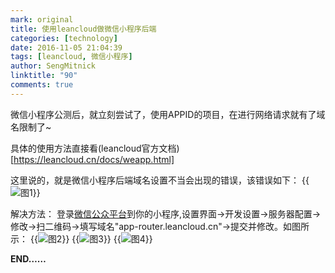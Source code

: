 ```yaml
---
mark: original
title: 使用leancloud做微信小程序后端
categories: [technology]
date: 2016-11-05 21:04:39
tags: [leancloud, 微信小程序]
author: SengMitnick
linktitle: "90"
comments: true
---
```

微信小程序公测后，就立刻尝试了，使用APPID的项目，在进行网络请求就有了域名限制了~

具体的使用方法直接看(leancloud官方文档)[https://leancloud.cn/docs/weapp.html]

这里说的，就是微信小程序后端域名设置不当会出现的错误，该错误如下：<!--more-->
{{<img name="1.png" caption="图1" alt="图1">}}

解决方法：
登录[微信公众平台](https://mp.weixin.qq.com)到你的小程序,设置界面->开发设置->服务器配置->修改->扫二维码->填写域名"app-router.leancloud.cn"->提交并修改。如图所示：
{{<img name="2.png" caption="图2" alt="图2">}}
{{<img name="3.png" caption="图3" alt="图3">}}
{{<img name="4.png" caption="图4" alt="图4">}}

**END……**